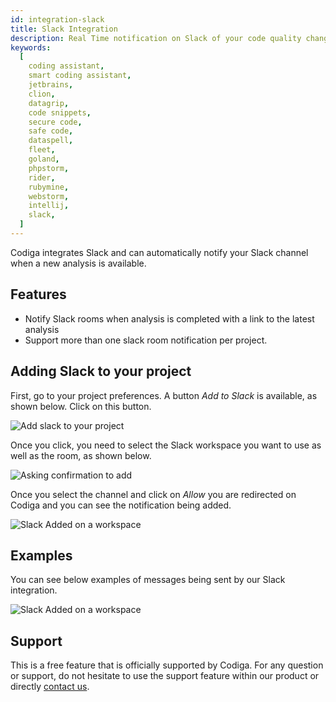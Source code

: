 ```yaml
---
id: integration-slack
title: Slack Integration
description: Real Time notification on Slack of your code quality changes from Codiga at each push. Free 14 days trial.
keywords:
  [
    coding assistant,
    smart coding assistant,
    jetbrains,
    clion,
    datagrip,
    code snippets,
    secure code,
    safe code,
    dataspell,
    fleet,
    goland,
    phpstorm,
    rider,
    rubymine,
    webstorm,
    intellij,
    slack,
  ]
---
```


Codiga integrates Slack and can automatically notify your Slack channel
when a new analysis is available.

## Features

- Notify Slack rooms when analysis is completed with a link to the latest analysis
- Support more than one slack room notification per project.

## Adding Slack to your project

First, go to your project preferences. A button _Add to Slack_ is available, as shown below.
Click on this button.

![Add slack to your project](/img/slack-add.png)

Once you click, you need to select the Slack workspace you want to use as well as the room, as
shown below.

![Asking confirmation to add](/img/slack-confirmation.png)

Once you select the channel and click on _Allow_ you are redirected on Codiga and you
can see the notification being added.

![Slack Added on a workspace](/img/slack-added.png)

## Examples

You can see below examples of messages being sent by our Slack integration.

![Slack Added on a workspace](/img/slack-example2.png)

## Support

This is a free feature that is officially supported by Codiga. For any question or support,
do not hesitate to use the support feature within our product or
directly [contact us](https://codiga.io/contact-us/).
